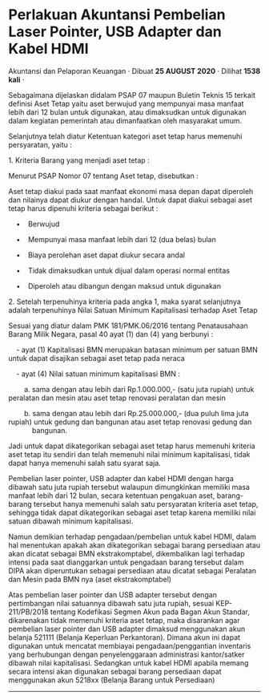 Perlakuan Akuntansi Pembelian Laser Pointer, USB Adapter dan Kabel HDMI
=======================================================================

Akuntansi dan Pelaporan Keuangan · Dibuat **25 AUGUST 2020** · Dilihat **1538 kali** ·

Sebagaimana dijelaskan didalam PSAP 07 maupun Buletin Teknis 15 terkait definisi Aset Tetap yaitu aset berwujud yang mempunyai masa manfaat lebih dari 12 bulan untuk digunakan, atau dimaksudkan untuk digunakan dalam kegiatan pemerintah atau dimanfaatkan oleh masyarakat umum.

Selanjutnya telah diatur Ketentuan kategori aset tetap harus memenuhi persyaratan, yaitu :

1\. Kriteria Barang yang menjadi aset tetap :

Menurut PSAP Nomor 07 tentang Aset tetap, disebutkan :

Aset tetap diakui pada saat manfaat ekonomi masa depan dapat diperoleh dan nilainya dapat diukur dengan handal. Untuk dapat diakui sebagai aset tetap harus dipenuhi kriteria sebagai berikut :

    •    Berwujud

    •    Mempunyai masa manfaat lebih dari 12 (dua belas) bulan

    •    Biaya perolehan aset dapat diukur secara andal

    •    Tidak dimaksudkan untuk dijual dalam operasi normal entitas

    •    Diperoleh atau dibangun dengan maksud untuk digunakan

2\. Setelah terpenuhinya kriteria pada angka 1, maka syarat selanjutnya adalah terpenuhinya Nilai Satuan Minimum Kapitalisasi terhadap Aset Tetap

Sesuai yang diatur dalam PMK 181/PMK.06/2016 tentang Penatausahaan Barang Milik Negara, pasal 40 ayat (1) dan (4) yang berbunyi :

    - ayat (1) Kapitalisasi BMN merupakan batasan minimum per satuan BMN untuk dapat disajikan sebagai aset tetap pada neraca

    - ayat (4) Nilai satuan minimum kapitalisasi BMN :

        a. sama dengan atau lebih dari Rp.1.000.000,- (satu juta rupiah) untuk peralatan dan mesin atau aset tetap renovasi peralatan dan mesin

        b. sama dengan atau lebih dari Rp.25.000.000,- (dua puluh lima juta rupiah) untuk gedung dan bangunan atau aset tetap renovasi gedung dan             bangunan.

Jadi untuk dapat dikategorikan sebagai aset tetap harus memenuhi kriteria aset tetap itu sendiri dan telah memenuhi nilai minimum kapitalisasi, tidak dapat hanya memenuhi salah satu syarat saja.

Pembelian laser pointer, USB adapter dan kabel HDMI dengan harga dibawah satu juta rupiah tersebut walaupun dimungkinkan memiliki masa manfaat lebih dari 12 bulan, secara ketentuan pengakuan aset, barang-barang tersebut hanya memenuhi salah satu persyaratan kriteria aset tetap, sehingga tidak dapat dikategorikan sebagai aset tetap karena memiliki nilai satuan dibawah minimum kapitalisasi.

Namun demikian terhadap pengadaan/pembelian untuk kabel HDMI, dalam hal menentukan apakah akan dikategorikan sebagai barang persediaan atau akan dicatat sebagai BMN ekstrakomptabel, dikembalikan lagi terhadap intensi pada saat dianggarkan untuk pengadaan barang tersebut dalam DIPA akan diperuntukan sebagai persediaan atau dicatat sebagai Peralatan dan Mesin pada BMN nya (aset ekstrakomptabel)

Atas pembelian laser pointer dan USB adapter tersebut dengan pertimbangan nilai satuannya dibawah satu juta rupiah, sesuai KEP-211/PB/2018 tentang Kodefikasi Segmen Akun pada Bagan Akun Standar, dikarenakan tidak memenuhi kriteria aset tetap, maka disarankan agar pembelian laser pointer dan USB adapter dimaksud menggunakan akun belanja 521111 (Belanja Keperluan Perkantoran). Dimana akun ini dapat digunakan untuk mencatat membiayai pengadaan/penggantian inventaris yang berhubungan dengan penyelenggaraan administrasi kantor/satker dibawah nilai kapitalisasi. Sedangkan untuk kabel HDMI apabila memang secara intensi akan digunakan sebagai barang persediaan dapat menggunakan akun 5218xx (Belanja Barang untuk Persediaan)

  
  
  

* * *
